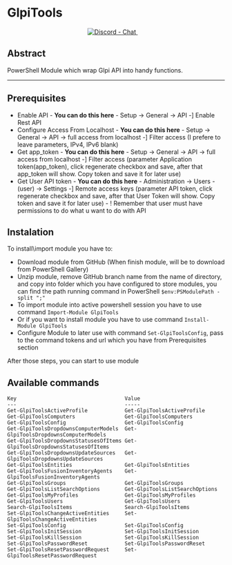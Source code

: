 # GlpiTools
<div align="center">
<!-- Discord -->
  <a href="https://discord.gg/u4YdyVb">
    <img src="https://img.shields.io/discord/235574673155293194.svg?style=flat&label=Discord&logo=discord"
      alt="Discord - Chat" title="Discord - Chat" />
  </a>&nbsp;&nbsp;&nbsp;&nbsp;
</div>

## Abstract

PowerShell Module which wrap Glpi API into handy functions.

***

## Prerequisites

 * Enable API - **You can do this here** - Setup -> General -> API -] Enable Rest API
 * Configure Access From Localhost - **You can do this here** - Setup -> General -> API -> full access from localhost -] Filter access (I prefere to leave parameters, IPv4, IPv6 blank)
 * Get app_token - **You can do this here** - Setup -> General -> API -> full access from localhost -] Filter access (parameter Application token(app_token), click regenerate checkbox and save, after that app_token will show. Copy token and save it for later use)
 * Get User API token - **You can do this here** - Administration -> Users - (user) -> Settings -] Remote access keys (parameter API token, click regenerate checkbox and save, after that User Token will show. Copy token and save it for later use) - ! Remember that user must have permissions to do what u want to do with API

 ## Instalation

 To install\import module you have to:
 
 * Download module from GitHub (When finish module, will be to download from PowerShell Gallery)
 * Unzip module, remove GitHub branch name from the name of directory, and copy into folder which you have configured to store modules, you can find the path running command in PowerShell ``` $env:PSModulePath -split ";" ```
 * To import module into active powershell session you have to use command ` Import-Module GlpiTools `
 * Or if you want to install module you have to use command ` Install-Module GlpiTools `
 * Configure Module to later use with command `Set-GlpiToolsConfig`, pass to the command tokens and url which you have from Prerequisites section

 After those steps, you can start to use module

 ## Available commands

 ```
 Key                                   Value
 ---                                   -----
 Get-GlpiToolsActiveProfile            Get-GlpiToolsActiveProfile
 Get-GlpiToolsComputers                Get-GlpiToolsComputers
 Get-GlpiToolsConfig                   Get-GlpiToolsConfig
 Get-GlpiToolsDropdownsComputerModels  Get-GlpiToolsDropdownsComputerModels
 Get-GlpiToolsDropdownsStatusesOfItems Get-GlpiToolsDropdownsStatusesOfItems
 Get-GlpiToolsDropdownsUpdateSources   Get-GlpiToolsDropdownsUpdateSources
 Get-GlpiToolsEntities                 Get-GlpiToolsEntities
 Get-GlpiToolsFusionInventoryAgents    Get-GlpiToolsFusionInventoryAgents
 Get-GlpiToolsGroups                   Get-GlpiToolsGroups
 Get-GlpiToolsListSearchOptions        Get-GlpiToolsListSearchOptions
 Get-GlpiToolsMyProfiles               Get-GlpiToolsMyProfiles
 Get-GlpiToolsUsers                    Get-GlpiToolsUsers
 Search-GlpiToolsItems                 Search-GlpiToolsItems
 Set-GlpiToolsChangeActiveEntities     Set-GlpiToolsChangeActiveEntities
 Set-GlpiToolsConfig                   Set-GlpiToolsConfig
 Set-GlpiToolsInitSession              Set-GlpiToolsInitSession
 Set-GlpiToolsKillSession              Set-GlpiToolsKillSession
 Set-GlpiToolsPasswordReset            Set-GlpiToolsPasswordReset
 Set-GlpiToolsResetPasswordRequest     Set-GlpiToolsResetPasswordRequest
 ```